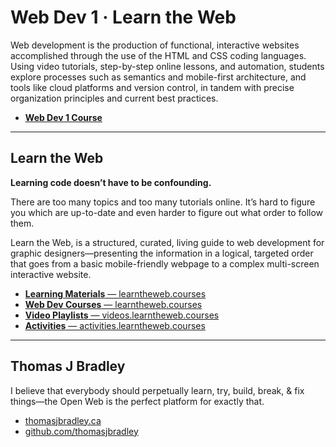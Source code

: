 # Web Dev 1 · Learn the Web

Web development is the production of functional, interactive websites 
accomplished through the use of the HTML and CSS coding languages. Using
 video tutorials, step-by-step online lessons, and automation, students 
explore processes such as semantics and mobile-first architecture, and 
tools like cloud platforms and version control, in tandem with precise 
organization principles and current best practices.

- [**Web Dev 1 Course**](https://learntheweb.courses/courses/web-dev-1/)

---

## Learn the Web

**Learning code doesn’t have to be confounding.**

There are too many topics and too many tutorials online. It’s hard to figure 
you which are up-to-date and even harder to figure out what order to 
follow them.

Learn the Web, is a structured, curated, living guide to web development for graphic 
designers—presenting the information in a logical, targeted order that 
goes from a basic mobile-friendly webpage to a complex multi-screen 
interactive website.

- [**Learning Materials** — learntheweb.courses](https://learntheweb.courses/topics/)
- [**Web Dev Courses** — learntheweb.courses](https://learntheweb.courses/courses/)
- [**Video Playlists** — videos.learntheweb.courses](https://videos.learntheweb.courses/)
- [**Activities** — activities.learntheweb.courses](https://learntheweb.courses/activities/)

---

## Thomas J Bradley

I believe that everybody should perpetually learn, try, build, break, 
& fix things—the Open Web is the perfect platform for exactly that.

- [thomasjbradley.ca](https://thomasjbradley.ca/)
- [github.com/thomasjbradley](https://github.com/thomasjbradley)
